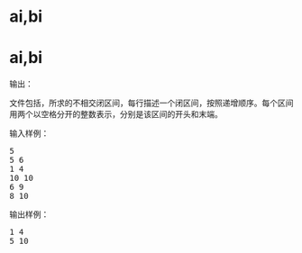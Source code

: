 

# ai,bi



# ai,bi


<p>
	输出：
</p>
<p>
	文件包括，所求的不相交闭区间，每行描述一个闭区间，按照递增顺序。每个区间用两个以空格分开的整数表示，分别是该区间的开头和末端。
</p>
<p>
	输入样例：
</p>
<pre>5
5 6
1 4
10 10
6 9
8 10
</pre>
<p>
	输出样例：
</p>
<pre>1 4
5 10
</pre>
